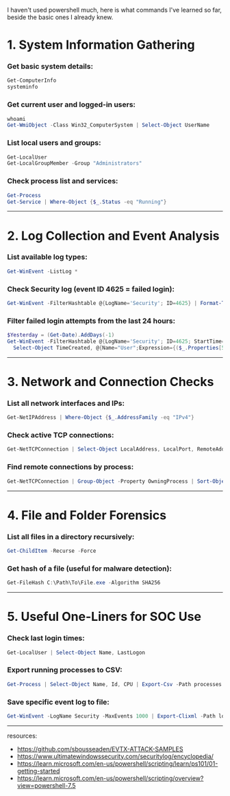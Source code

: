 I haven't used powershell much, here is what commands I've learned so far, beside the basic ones I already knew.


# 1. System Information Gathering

### Get basic system details:

```powershell
Get-ComputerInfo
systeminfo
```

### Get current user and logged-in users:

```powershell
whoami
Get-WmiObject -Class Win32_ComputerSystem | Select-Object UserName
```

### List local users and groups:

```powershell
Get-LocalUser
Get-LocalGroupMember -Group "Administrators"
```

### Check process list and services:

```powershell
Get-Process
Get-Service | Where-Object {$_.Status -eq "Running"}
```

---

# 2. Log Collection and Event Analysis

### List available log types:

```powershell
Get-WinEvent -ListLog *
```

### Check Security log (event ID 4625 = failed login):

```powershell
Get-WinEvent -FilterHashtable @{LogName='Security'; ID=4625} | Format-Table TimeCreated, Message -AutoSize
```

### Filter failed login attempts from the last 24 hours:

```powershell
$Yesterday = (Get-Date).AddDays(-1)
Get-WinEvent -FilterHashtable @{LogName='Security'; ID=4625; StartTime=$Yesterday} | 
  Select-Object TimeCreated, @{Name="User";Expression={($_.Properties[5].Value)}}, Message
```

---

# 3. Network and Connection Checks

### List all network interfaces and IPs:

```powershell
Get-NetIPAddress | Where-Object {$_.AddressFamily -eq "IPv4"}
```

### Check active TCP connections:

```powershell
Get-NetTCPConnection | Select-Object LocalAddress, LocalPort, RemoteAddress, RemotePort, State
```

### Find remote connections by process:

```powershell
Get-NetTCPConnection | Group-Object -Property OwningProcess | Sort-Object Count -Descending
```

---

# 4. File and Folder Forensics

### List all files in a directory recursively:

```powershell
Get-ChildItem -Recurse -Force
```

### Get hash of a file (useful for malware detection):

```powershell
Get-FileHash C:\Path\To\File.exe -Algorithm SHA256
```

---

# 5. Useful One-Liners for SOC Use

### Check last login times:

```powershell
Get-LocalUser | Select-Object Name, LastLogon
```

### Export running processes to CSV:

```powershell
Get-Process | Select-Object Name, Id, CPU | Export-Csv -Path processes.csv -NoTypeInformation
```

### Save specific event log to file:

```powershell
Get-WinEvent -LogName Security -MaxEvents 1000 | Export-Clixml -Path logs.xml
```

---

resources:

- https://github.com/sbousseaden/EVTX-ATTACK-SAMPLES
- https://www.ultimatewindowssecurity.com/securitylog/encyclopedia/
- https://learn.microsoft.com/en-us/powershell/scripting/learn/ps101/01-getting-started
- https://learn.microsoft.com/en-us/powershell/scripting/overview?view=powershell-7.5